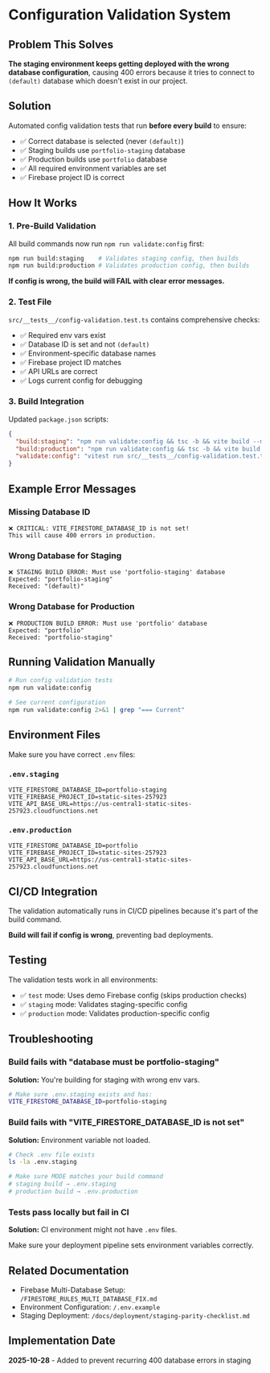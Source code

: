# Configuration Validation System

## Problem This Solves

**The staging environment keeps getting deployed with the wrong database configuration**, causing 400 errors because it tries to connect to `(default)` database which doesn't exist in our project.

## Solution

Automated config validation tests that run **before every build** to ensure:
- ✅ Correct database is selected (never `(default)`)
- ✅ Staging builds use `portfolio-staging` database
- ✅ Production builds use `portfolio` database  
- ✅ All required environment variables are set
- ✅ Firebase project ID is correct

## How It Works

### 1. Pre-Build Validation

All build commands now run `npm run validate:config` first:

```bash
npm run build:staging    # Validates staging config, then builds
npm run build:production # Validates production config, then builds
```

**If config is wrong, the build will FAIL with clear error messages.**

### 2. Test File

`src/__tests__/config-validation.test.ts` contains comprehensive checks:

- ✅ Required env vars exist
- ✅ Database ID is set and not `(default)`
- ✅ Environment-specific database names
- ✅ Firebase project ID matches
- ✅ API URLs are correct
- ✅ Logs current config for debugging

### 3. Build Integration

Updated `package.json` scripts:

```json
{
  "build:staging": "npm run validate:config && tsc -b && vite build --mode staging",
  "build:production": "npm run validate:config && tsc -b && vite build --mode production",
  "validate:config": "vitest run src/__tests__/config-validation.test.ts --reporter=verbose"
}
```

## Example Error Messages

### Missing Database ID

```
❌ CRITICAL: VITE_FIRESTORE_DATABASE_ID is not set! 
This will cause 400 errors in production.
```

### Wrong Database for Staging

```
❌ STAGING BUILD ERROR: Must use 'portfolio-staging' database
Expected: "portfolio-staging"
Received: "(default)"
```

### Wrong Database for Production

```
❌ PRODUCTION BUILD ERROR: Must use 'portfolio' database
Expected: "portfolio"
Received: "portfolio-staging"
```

## Running Validation Manually

```bash
# Run config validation tests
npm run validate:config

# See current configuration
npm run validate:config 2>&1 | grep "=== Current"
```

## Environment Files

Make sure you have correct `.env` files:

### `.env.staging`
```env
VITE_FIRESTORE_DATABASE_ID=portfolio-staging
VITE_FIREBASE_PROJECT_ID=static-sites-257923
VITE_API_BASE_URL=https://us-central1-static-sites-257923.cloudfunctions.net
```

### `.env.production`
```env
VITE_FIRESTORE_DATABASE_ID=portfolio
VITE_FIREBASE_PROJECT_ID=static-sites-257923
VITE_API_BASE_URL=https://us-central1-static-sites-257923.cloudfunctions.net
```

## CI/CD Integration

The validation automatically runs in CI/CD pipelines because it's part of the build command.

**Build will fail if config is wrong**, preventing bad deployments.

## Testing

The validation tests work in all environments:

- ✅ `test` mode: Uses demo Firebase config (skips production checks)
- ✅ `staging` mode: Validates staging-specific config
- ✅ `production` mode: Validates production-specific config

## Troubleshooting

### Build fails with "database must be portfolio-staging"

**Solution:** You're building for staging with wrong env vars.

```bash
# Make sure .env.staging exists and has:
VITE_FIRESTORE_DATABASE_ID=portfolio-staging
```

### Build fails with "VITE_FIRESTORE_DATABASE_ID is not set"

**Solution:** Environment variable not loaded.

```bash
# Check .env file exists
ls -la .env.staging

# Make sure MODE matches your build command
# staging build → .env.staging
# production build → .env.production
```

### Tests pass locally but fail in CI

**Solution:** CI environment might not have `.env` files.

Make sure your deployment pipeline sets environment variables correctly.

## Related Documentation

- Firebase Multi-Database Setup: `/FIRESTORE_RULES_MULTI_DATABASE_FIX.md`
- Environment Configuration: `/.env.example`
- Staging Deployment: `/docs/deployment/staging-parity-checklist.md`

## Implementation Date

**2025-10-28** - Added to prevent recurring 400 database errors in staging
